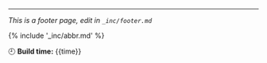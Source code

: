 ---

*This is a footer page, edit in `_inc/footer.md`*

{% include '_inc/abbr.md' %}

<span class='updated'>:clock9: **Build time:** <span>{{time}}</span></span>
